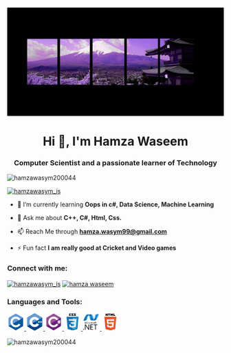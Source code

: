 ![logo](https://github.com/HAMZAWASYM200044/HAMZAwASYM200044/blob/a3b84fafb49fd36991b7594cd3fba0279f073c50/Github%20Banner.jpg)
<h1 align="center">Hi 👋, I'm Hamza Waseem</h1>
<h3 align="center">Computer Scientist and a passionate learner of Technology</h3>

<p align="left"> <img src="https://komarev.com/ghpvc/?username=hamzawasym200044&label=Profile%20views&color=0e75b6&style=flat" alt="hamzawasym200044" /> </p>

<p align="left"> <a href="https://twitter.com/hamzawasym_is" target="blank"><img src="https://img.shields.io/twitter/follow/hamzawasym_is?logo=twitter&style=for-the-badge" alt="hamzawasym_is" /></a> </p>

- 🌱 I’m currently learning **Oops in c#, Data Science, Machine Learning**

- 💬 Ask me about **C++, C#, Html, Css.**

- 📫 Reach Me through **hamza.wasym99@gmail.com**

- ⚡ Fun fact **I am really good at Cricket and Video games**

<h3 align="left">Connect with me:</h3>
<p align="left">
<a href="https://twitter.com/hamzawaseemCS" target="blank"><img align="center" src="https://raw.githubusercontent.com/rahuldkjain/github-profile-readme-generator/master/src/images/icons/Social/twitter.svg" alt="hamzawasym_is" height="30" width="40" /></a>
<a href="https://linkedin.com/in/hamza-waseem-655576247/" target="blank"><img align="center" src="https://raw.githubusercontent.com/rahuldkjain/github-profile-readme-generator/master/src/images/icons/Social/linked-in-alt.svg" alt="hamza waseem" height="30" width="40" /></a>
</p>

<h3 align="left">Languages and Tools:</h3>
<p align="left"> <a href="https://www.cprogramming.com/" target="_blank" rel="noreferrer"> <img src="https://raw.githubusercontent.com/devicons/devicon/master/icons/c/c-original.svg" alt="c" width="40" height="40"/> </a> <a href="https://www.w3schools.com/cpp/" target="_blank" rel="noreferrer"> <img src="https://raw.githubusercontent.com/devicons/devicon/master/icons/cplusplus/cplusplus-original.svg" alt="cplusplus" width="40" height="40"/> </a> <a href="https://www.w3schools.com/cs/" target="_blank" rel="noreferrer"> <img src="https://raw.githubusercontent.com/devicons/devicon/master/icons/csharp/csharp-original.svg" alt="csharp" width="40" height="40"/> </a> <a href="https://www.w3schools.com/css/" target="_blank" rel="noreferrer"> <img src="https://raw.githubusercontent.com/devicons/devicon/master/icons/css3/css3-original-wordmark.svg" alt="css3" width="40" height="40"/> </a> <a href="https://dotnet.microsoft.com/" target="_blank" rel="noreferrer"> <img src="https://raw.githubusercontent.com/devicons/devicon/master/icons/dot-net/dot-net-original-wordmark.svg" alt="dotnet" width="40" height="40"/> </a> <a href="https://www.w3.org/html/" target="_blank" rel="noreferrer"> <img src="https://raw.githubusercontent.com/devicons/devicon/master/icons/html5/html5-original-wordmark.svg" alt="html5" width="40" height="40"/> </a> </p>

<p><img align="center" src="https://github-readme-stats.vercel.app/api/top-langs?username=hamzawasym200044&show_icons=true&locale=en&layout=compact" alt="hamzawasym200044" /></p>
